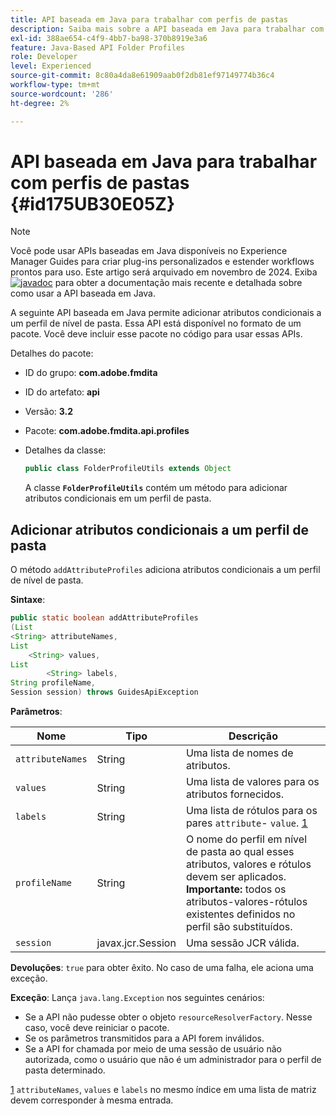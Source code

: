 ```yaml
---
title: API baseada em Java para trabalhar com perfis de pastas
description: Saiba mais sobre a API baseada em Java para trabalhar com perfis de pasta
exl-id: 388ae654-c4f9-4bb7-ba98-370b8919e3a6
feature: Java-Based API Folder Profiles
role: Developer
level: Experienced
source-git-commit: 8c80a4da8e61909aab0f2db81ef97149774b36c4
workflow-type: tm+mt
source-wordcount: '286'
ht-degree: 2%

---
```


# API baseada em Java para trabalhar com perfis de pastas {#id175UB30E05Z}

>[!NOTE]
>
> Você pode usar APIs baseadas em Java disponíveis no Experience Manager Guides para criar plug-ins personalizados e estender workflows prontos para uso. Este artigo será arquivado em novembro de 2024.
> Exiba [![javadoc](https://javadoc.io/badge2/com.adobe.aem/aem-guides-sdk-api/javadoc.svg)](https://javadoc.io/doc/com.adobe.aem/aem-guides-sdk-api) para obter a documentação mais recente e detalhada sobre como usar a API baseada em Java.




A seguinte API baseada em Java permite adicionar atributos condicionais a um perfil de nível de pasta. Essa API está disponível no formato de um pacote. Você deve incluir esse pacote no código para usar essas APIs.

Detalhes do pacote:

- ID do grupo: **com.adobe.fmdita**

- ID do artefato: **api**

- Versão: **3.2**

- Pacote: **com.adobe.fmdita.api.profiles**

- Detalhes da classe:

  ```JAVA
  public class FolderProfileUtils extends Object
  ```

  A classe **`FolderProfileUtils`** contém um método para adicionar atributos condicionais em um perfil de pasta.


## Adicionar atributos condicionais a um perfil de pasta

O método ``addAttributeProfiles`` adiciona atributos condicionais a um perfil de nível de pasta.

**Sintaxe**:

```JAVA
public static boolean addAttributeProfiles
(List
<String> attributeNames, 
List
    <String> values, 
List
        <String> labels,
String profileName, 
Session session) throws GuidesApiException
```

**Parâmetros**:

| Nome | Tipo | Descrição |
|----|----|-----------|
| ``attributeNames`` | String | Uma lista de nomes de atributos. |
| ``values`` | String | Uma lista de valores para os atributos fornecidos. |
| `labels` | String | Uma lista de rótulos para os pares `attribute`- `value`. [1](#fntarg_1) |
| `profileName` | String | O nome do perfil em nível de pasta ao qual esses atributos, valores e rótulos devem ser aplicados. **Importante:** todos os atributos-valores-rótulos existentes definidos no perfil são substituídos. |
| `session` | javax.jcr.Session | Uma sessão JCR válida. |

**Devoluções**:
`true` para obter êxito. No caso de uma falha, ele aciona uma exceção.

**Exceção**:
Lança ``java.lang.Exception`` nos seguintes cenários:

- Se a API não pudesse obter o objeto `resourceResolverFactory`. Nesse caso, você deve reiniciar o pacote.
- Se os parâmetros transmitidos para a API forem inválidos.
- Se a API for chamada por meio de uma sessão de usuário não autorizada, como o usuário que não é um administrador para o perfil de pasta determinado.

[1](#fnsrc_1) `attributeNames`, `values` e `labels` no mesmo índice em uma lista de matriz devem corresponder à mesma entrada.
